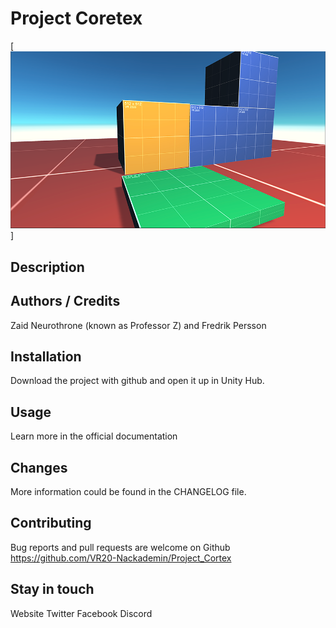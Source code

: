 # Project Coretex



[![screenshot](./Screenshots/sc.png)]


## Description



## Authors / Credits

Zaid Neurothrone (known as Professor Z) and Fredrik Persson

## Installation

Download the project with github and
open it up in Unity Hub.

## Usage

Learn more in the official documentation

## Changes

More information could be found in the CHANGELOG file.

## Contributing

Bug reports and pull requests are welcome on Github https://github.com/VR20-Nackademin/Project_Cortex


## Stay in touch

Website
Twitter
Facebook
Discord
